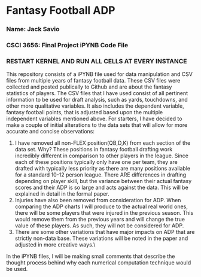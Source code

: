 # Fantasy Football ADP

### Name: Jack Savio

### CSCI 3656: Final Project iPYNB Code File

### RESTART KERNEL AND RUN ALL CELLS AT EVERY INSTANCE


This repository consists of a iPYNB file used for data manipulation and CSV files from multiple years of fantasy football data. These CSV files were collected and posted publically to Github and are about the fantasy statistics of players. The CSV files that I have used consist of all pertinent information to be used for draft analysis, such as yards, touchdowns, and other more qualitative variables. It also includes the dependent variable, fantasy football points, that is adjusted based upon the multiple independent variables mentioned above. For starters, I have decided to make a couple of initial alterations to the data sets that will allow for more accurate and concise observations:
1. I have removed all non-FLEX position(QB,D,K) from each section of the data set. Why? These positions in fantasy football drafting work incredibly different in comparison to other players in the league. Since each of these positions typically only have one per team, they are drafted with typically less priority as there are many positions available for a standard 10-12 person league. There ARE differences in drafting depending on player skill, but the variance between their actual fantasy scores and their ADP is so large and acts against the data. This will be explained in detail in the formal paper.
2. Injuries have also been removed from consideration for ADP. When comparing the ADP charts I will produce to the actual real world ones, there will be some players that were injured in the previous season. This would remove them from the previous years and will change the true value of these players. As such, they will not be considered for ADP.
3. There are some other variations that have major impacts on ADP that are strictly non-data base. These variations will be noted in the paper and adjusted in more creative ways.\

In the iPYNB files, I will be making small comments that describe the thought process behind why each numerical computation technique would be used.
